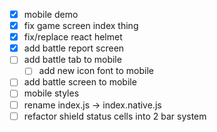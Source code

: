 - [x] mobile demo
- [x] fix game screen index thing
- [x] fix/replace react helmet
- [x] add battle report screen
- [ ] add battle tab to mobile
  - [ ] add new icon font to mobile
- [ ] add battle screen to mobile
- [ ] mobile styles
- [ ] rename index.js -> index.native.js
- [ ] refactor shield status cells into 2 bar system
